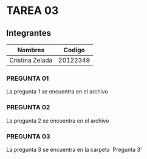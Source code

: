 # TAREA 03

## Integrantes

| Nombres       | Codigo          | 
| ------------- |:-------------:| 
| Cristina Zelada     | 20122349 | 


### PREGUNTA 01

La pregunta 1 se encuentra en el archivo 

### PREGUNTA 02

La pregunta 2 se encuentra en  el archivo 

### PREGUNTA 03

La pregunta 3 se encuentra en la carpeta 'Pregunta 3'

